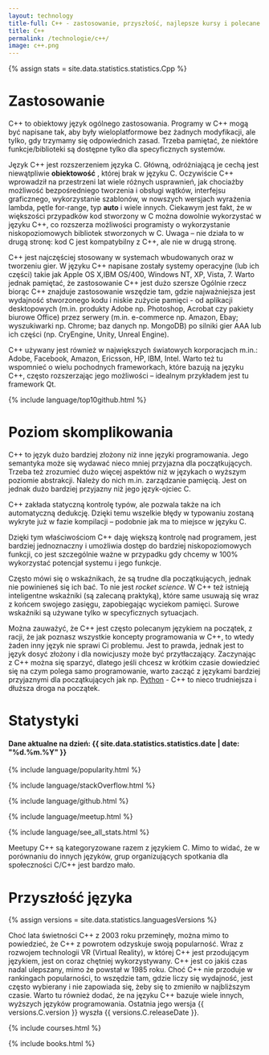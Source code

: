 ```yaml
---
layout: technology
title-full: C++ - zastosowanie, przyszłość, najlepsze kursy i polecane książki
title: C++
permalink: /technologie/c++/
image: c++.png
---
```


{% assign stats = site.data.statistics.statistics.Cpp %}

# Zastosowanie

C++ to obiektowy język ogólnego zastosowania. Programy w C++ mogą być napisane tak, aby były wieloplatformowe bez żadnych modyfikacji, ale tylko, gdy trzymamy się odpowiednich zasad. Trzeba pamiętać, że niektóre funkcje/biblioteki są dostępne tylko dla specyficznych systemów.

Język C++ jest rozszerzeniem języka C. Główną, odróżniającą je cechą jest niewątpliwie **obiektowość** , której brak w języku C. Oczywiście C++ wprowadził na przestrzeni lat wiele różnych usprawnień, jak chociażby możliwość bezpośredniego tworzenia i obsługi wątków, interfejsu graficznego, wykorzystanie szablonów, w nowszych wersjach wyrażenia lambda, pętle for-range, typ **auto** i wiele innych. Ciekawym jest fakt, że w większości przypadków kod stworzony w C można dowolnie wykorzystać w języku C++, co rozszerza możliwości programisty o wykorzystanie niskopoziomowych bibliotek stworzonych w C. Uwaga – nie działa to w drugą stronę: kod C jest kompatybilny z C++, ale nie w drugą stronę.

C++ jest najczęściej stosowany w systemach wbudowanych oraz w tworzeniu gier. W języku C++ napisane zostały systemy operacyjne (lub ich części) takie jak Apple OS X,IBM OS/400, Windows NT, XP, Vista, 7. Warto jednak pamiętać, że zastosowanie C++ jest dużo szersze Ogólnie rzecz biorąc C++ znajduje zastosowanie wszędzie tam, gdzie najważniejsza jest wydajność stworzonego kodu i niskie zużycie pamięci - od aplikacji desktopowych (m.in. produkty Adobe np. Photoshop, Acrobat czy pakiety biurowe Office) przez serwery (m.in. e-commerce np. Amazon, Ebay; wyszukiwarki np. Chrome; baz danych np. MongoDB) po silniki gier AAA lub ich części (np. CryEngine, Unity, Unreal Engine).

C++ używany jest również w największych światowych korporacjach m.in.: Adobe, Facebook, Amazon, Ericsson, HP, IBM, Intel. Warto też tu wspomnieć o wielu pochodnych frameworkach, które bazują na języku C++, często rozszerzając jego możliwości – idealnym przykładem jest tu framework Qt.

{% include language/top10github.html %}

# Poziom skomplikowania

C++ to język dużo bardziej złożony niż inne języki programowania. Jego semantyka może się wydawać nieco mniej przyjazna dla początkujących. Trzeba też zrozumieć dużo więcej aspektów niż w językach o wyższym poziomie abstrakcji. Należy do nich m.in. zarządzanie pamięcią. Jest on jednak dużo bardziej przyjazny niż jego język-ojciec C.

C++ zakłada statyczną kontrolę typów, ale pozwala także na ich automatyczną dedukcję. Dzięki temu wszelkie błędy w typowaniu zostaną wykryte już w fazie kompilacji – podobnie jak ma to miejsce w języku C.

Dzięki tym właściwościom C++ daję większą kontrolę nad programem, jest bardziej jednoznaczny i umożliwia dostęp do bardziej niskopoziomowych funkcji, co jest szczególnie ważne w przypadku gdy chcemy w 100% wykorzystać potencjał systemu i jego funkcje.

Często mówi się o wskaźnikach, że są trudne dla początkujących, jednak nie powinieneś się ich bać. To nie jest _rocket science_. W C++ też istnieją inteligentne wskaźniki (są zalecaną praktyką), które same usuwają się wraz z końcem swojego zasięgu, zapobiegając wyciekom pamięci. Surowe wskaźniki są używane tylko w specyficznych sytuacjach.

Można zauważyć, że C++ jest często polecanym językiem na początek, z racji, że jak poznasz wszystkie koncepty programowania w C++, to wtedy żaden inny język nie sprawi Ci problemu. Jest to prawda, jednak jest to język dosyć złożony i dla nowicjuszy może być przytłaczający. Zaczynając z C++ można się sparzyć, dlatego jeśli chcesz w krótkim czasie dowiedzieć się na czym polega samo programowanie, warto zacząć z językami bardziej przyjaznymi dla początkujących jak np. [Python](https://jaki-jezyk-programowania.pl/technologie/python) - C++ to nieco trudniejsza i dłuższa droga na początek.

# Statystyki

<h4>Dane aktualne na dzień: {{ site.data.statistics.statistics.date | date: "%d.%m.%Y"  }}</h4>

{% include language/popularity.html %}

{% include language/stackOverflow.html %}

{% include language/github.html %}

{% include language/meetup.html %}

{% include language/see_all_stats.html %}

Meetupy C++ są kategoryzowane razem z językiem C. Mimo to widać, że w porównaniu do innych języków, grup organizujących
spotkania dla społeczności C/C++ jest bardzo mało.

# Przyszłość języka

{% assign versions = site.data.statistics.languagesVersions %}

Choć lata świetności C++ z 2003 roku przeminęły, można mimo to powiedzieć, że C++ z powrotem odzyskuje swoją popularność. Wraz z rozwojem technologii VR (Virtual Reality), w której C++ jest przodującym językiem, jest on coraz chętniej wykorzystywany. C++ jest co jakiś czas nadal ulepszany, mimo że powstał w 1985 roku. Choć C++ nie przoduje w rankingach popularności, to wszędzie tam, gdzie liczy się wydajność, jest często wybierany i nie zapowiada się, żeby się to zmieniło w najbliższym czasie. Warto tu również dodać, że na języku C++ bazuje wiele innych, wyższych języków programowania. Ostatnia jego wersja {{ versions.C.version }} wyszła {{ versions.C.releaseDate }}.

{% include courses.html %}

{% include books.html %}
